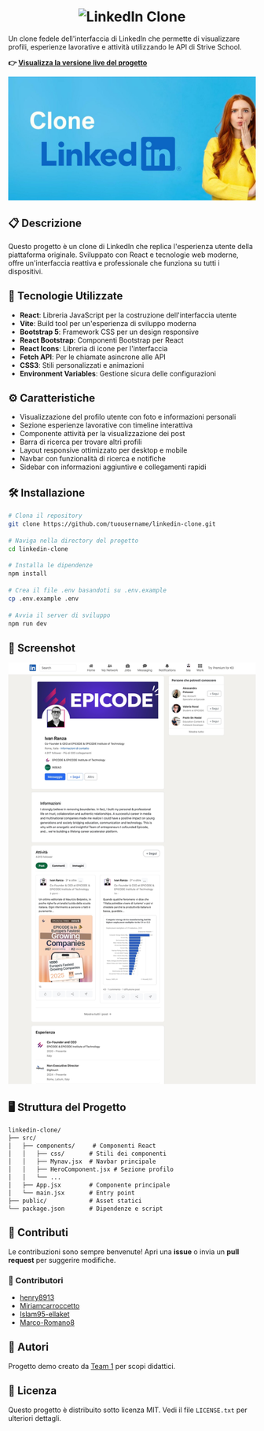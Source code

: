 
<h1 align="center">
    <img src="https://readme-typing-svg.herokuapp.com/?font=Iosevka&size=34&color=0A66C2&center=true&vCenter=true&width=1200&height=60&lines=🔗+LinkedIn+Clone+|+Il+tuo+network+professionale+💼&repeat=false&duration=3000" alt="LinkedIn Clone">
</h1>

Un clone fedele dell'interfaccia di LinkedIn che permette di visualizzare profili, esperienze lavorative e attività utilizzando le API di Strive School.

**👉 [Visualizza la versione live del progetto](https://5-1-build-week-ch-1.vercel.app/)**

![Clone LinkedIn](./public/img/cover.jpg)

## 📋 Descrizione

Questo progetto è un clone di LinkedIn che replica l'esperienza utente della piattaforma originale. Sviluppato con React e tecnologie web moderne, offre un'interfaccia reattiva e professionale che funziona su tutti i dispositivi.

## 🚀 Tecnologie Utilizzate

- **React**: Libreria JavaScript per la costruzione dell'interfaccia utente
- **Vite**: Build tool per un'esperienza di sviluppo moderna
- **Bootstrap 5**: Framework CSS per un design responsive
- **React Bootstrap**: Componenti Bootstrap per React
- **React Icons**: Libreria di icone per l'interfaccia
- **Fetch API**: Per le chiamate asincrone alle API
- **CSS3**: Stili personalizzati e animazioni
- **Environment Variables**: Gestione sicura delle configurazioni

## ⚙️ Caratteristiche

- Visualizzazione del profilo utente con foto e informazioni personali
- Sezione esperienze lavorative con timeline interattiva
- Componente attività per la visualizzazione dei post
- Barra di ricerca per trovare altri profili
- Layout responsive ottimizzato per desktop e mobile
- Navbar con funzionalità di ricerca e notifiche
- Sidebar con informazioni aggiuntive e collegamenti rapidi

## 🛠️ Installazione

```bash
# Clona il repository
git clone https://github.com/tuousername/linkedin-clone.git

# Naviga nella directory del progetto
cd linkedin-clone

# Installa le dipendenze
npm install

# Crea il file .env basandoti su .env.example
cp .env.example .env

# Avvia il server di sviluppo
npm run dev
```
## 📸 Screenshot

![Clone LinkedIn Screenshot](./public/img/screenshot.jpg)

## 🖥️ Struttura del Progetto

```
linkedin-clone/
├── src/
│   ├── components/     # Componenti React
│   │   ├── css/       # Stili dei componenti
│   │   ├── Mynav.jsx  # Navbar principale
│   │   ├── HeroComponent.jsx # Sezione profilo
│   │   └── ...
│   ├── App.jsx        # Componente principale
│   └── main.jsx       # Entry point
├── public/            # Asset statici
└── package.json       # Dipendenze e script
```
## 🤝 Contributi

Le contribuzioni sono sempre benvenute! Apri una **issue** o invia un **pull request** per suggerire modifiche.

### 👤 Contributori

- [henry8913](https://github.com/henry8913)
- [Miriamcarroccetto](https://github.com/Miriamcarroccetto)
- [Islam95-ellaket](https://github.com/Islam95-ellaket)
- [Marco-Romano8](https://github.com/Marco-Romano8)

## 👤 Autori

Progetto demo creato da [Team 1](https://5-1-build-week-ch-1.vercel.app/) per scopi didattici.

## 📝 Licenza

Questo progetto è distribuito sotto licenza MIT. Vedi il file `LICENSE.txt` per ulteriori dettagli.
